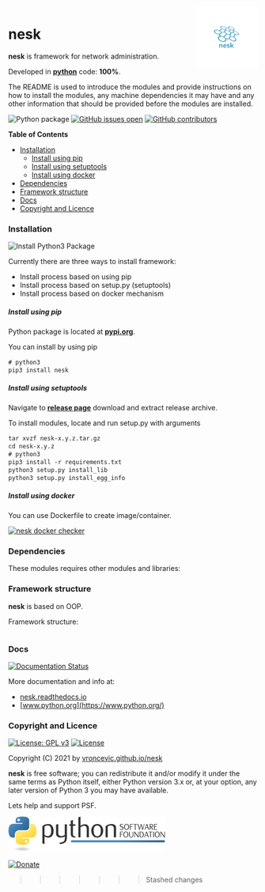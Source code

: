 <img align="right" src="https://raw.githubusercontent.com/vroncevic/nesk/dev/docs/nesk_logo.png" width="25%">

# nesk

**nesk** is framework for network administration.

Developed in **[python](https://www.python.org/)** code: **100%**.

The README is used to introduce the modules and provide instructions on
how to install the modules, any machine dependencies it may have and any
other information that should be provided before the modules are installed.

![Python package](https://github.com/vroncevic/nesk/workflows/Python%20package%20nesk/badge.svg?branch=main) [![GitHub issues open](https://img.shields.io/github/issues/vroncevic/nesk.svg)](https://github.com/vroncevic/nesk/issues) [![GitHub contributors](https://img.shields.io/github/contributors/vroncevic/nesk.svg)](https://github.com/vroncevic/nesk/graphs/contributors)

<!-- START doctoc generated TOC please keep comment here to allow auto update -->
<!-- DON'T EDIT THIS SECTION, INSTEAD RE-RUN doctoc TO UPDATE -->
**Table of Contents**

- [Installation](#installation)
    - [Install using pip](#install-using-pip)
    - [Install using setuptools](#install-using-setuptools)
    - [Install using docker](#install-using-docker)
- [Dependencies](#dependencies)
- [Framework structure](#framework-structure)
- [Docs](#docs)
- [Copyright and Licence](#copyright-and-licence)

<!-- END doctoc generated TOC please keep comment here to allow auto update -->

### Installation

![Install Python3 Package](https://github.com/vroncevic/nesk/workflows/Install%20Python3%20Package%20nesk/badge.svg?branch=main)

Currently there are three ways to install framework:
* Install process based on using pip
* Install process based on setup.py (setuptools)
* Install process based on docker mechanism

##### Install using pip

Python package is located at **[pypi.org](https://pypi.org/project/nesk/)**.

You can install by using pip
```
# python3
pip3 install nesk
```

##### Install using setuptools

Navigate to **[release page](https://github.com/vroncevic/nesk/releases)** download and extract release archive.

To install modules, locate and run setup.py with arguments
```
tar xvzf nesk-x.y.z.tar.gz
cd nesk-x.y.z
# python3
pip3 install -r requirements.txt
python3 setup.py install_lib
python3 setup.py install_egg_info
```

##### Install using docker

You can use Dockerfile to create image/container.

[![nesk docker checker](https://github.com/vroncevic/nesk/workflows/nesk%20docker%20checker/badge.svg)](https://github.com/vroncevic/nesk/actions?query=workflow%3A%22nesk+docker+checker%22)

### Dependencies

These modules requires other modules and libraries:


### Framework structure

**nesk** is based on OOP.

Framework structure:
```

```

### Docs

[![Documentation Status](https://readthedocs.org/projects/nesk/badge/?version=latest)](https://nesk.readthedocs.io/projects/nesk/en/latest/?badge=latest)

More documentation and info at:
* [nesk.readthedocs.io](https://nesk.readthedocs.io/en/latest/)
* [www.python.org](https://www.python.org/)

### Copyright and Licence

[![License: GPL v3](https://img.shields.io/badge/License-GPLv3-blue.svg)](https://www.gnu.org/licenses/gpl-3.0) [![License](https://img.shields.io/badge/License-Apache%202.0-blue.svg)](https://opensource.org/licenses/Apache-2.0)

Copyright (C) 2021 by [vroncevic.github.io/nesk](https://vroncevic.github.io/nesk/)

**nesk** is free software; you can redistribute it and/or modify
it under the same terms as Python itself, either Python version 3.x or,
at your option, any later version of Python 3 you may have available.

Lets help and support PSF.

[![Python Software Foundation](https://raw.githubusercontent.com/vroncevic/nesk/dev/docs/psf-logo-alpha.png)](https://www.python.org/psf/)

[![Donate](https://www.paypalobjects.com/en_US/i/btn/btn_donateCC_LG.gif)](https://psfmember.org/index.php?q=civicrm/contribute/transact&reset=1&id=2)
>>>>>>> Stashed changes
